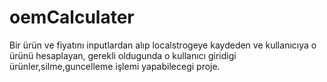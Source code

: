 # oemCalculater

Bir ürün ve fiyatını inputlardan alıp localstrogeye kaydeden ve kullanıcıya o ürünü hesaplayan,
gerekli oldugunda o kullanıcı giridigi ürünler,silme,guncelleme işlemi yapabilecegi proje.
